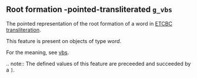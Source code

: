 Root formation -pointed-transliterated `g_vbs`
-----------------------------------------------------------------------------------

The pointed representation of the root formation of a word in
[ETCBC transliteration](https://shebanq.ancient-data.org/shebanq/static/docs/ETCBC4-transcription.pdf).

This feature is present on objects of type *word*.

For the meaning, see [vbs](vbs).

.. note::
    The defined values of this feature are preceeded and succeeded by a `]`.


